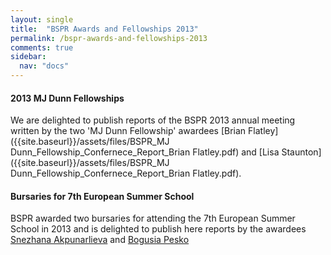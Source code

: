 ```yaml
---
layout: single
title:  "BSPR Awards and Fellowships 2013"
permalink: /bspr-awards-and-fellowships-2013
comments: true
sidebar:
  nav: "docs"
---
```




#### 2013 MJ Dunn Fellowships

We are delighted to publish reports of the BSPR 2013 annual meeting written by the two 'MJ Dunn Fellowship' awardees [Brian Flatley]({{site.baseurl}}/assets/files/BSPR_MJ Dunn_Fellowship_Confernece_Report_Brian Flatley.pdf) and [Lisa Staunton]({{site.baseurl}}/assets/files/BSPR_MJ Dunn_Fellowship_Confernece_Report_Brian Flatley.pdf).

#### Bursaries for 7th European Summer School

BSPR awarded two bursaries for attending the 7th European Summer School in 2013 and is delighted to publish here reports by the awardees [Snezhana Akpunarlieva]({{site.baseurl}}/assets/files/7th_European_Summer_School_by_Snezhana_Akpunarlieva.pdf) and [Bogusia Pesko]({{site.baseurl}}/assets/files/7th_European_Summer_School_by_Bogusia_Pesko.pdf)